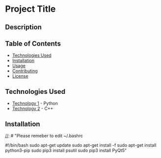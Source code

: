 # Project Title

[//]: # "Project is based on Studies in DSW Univeristy"

## Description

[//]: # "Please check LAB 1 and LAB2"

## Table of Contents

- [Technologies Used](#technologies-used)
- [Installation](#installation)
- [Usage](#usage)
- [Contributing](#contributing)
- [License](#license)

## Technologies Used

- [Technology 1](#) - Python
- [Technology 2](#) - C++

[//]: # "Project will contain tests"

## Installation

[//]: # "Please remeber to edit ~/.bashrc

#!/bin/bash
sudo apt-get update
sudo apt-get install -f
sudo apt-get install python3-pip
sudo pip3 install psutil
sudo pip3 install PyQt5"



